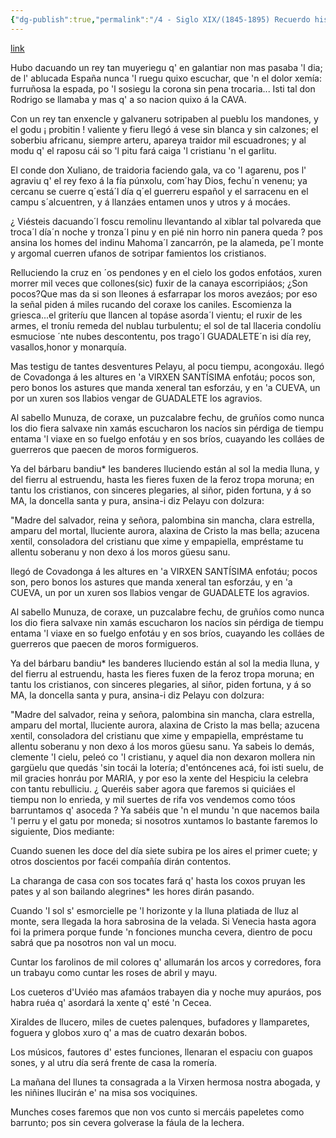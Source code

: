 ```yaml
---
{"dg-publish":true,"permalink":"/4 - Siglo XIX/(1845-1895) Recuerdo histórico/","tags":["#Siglo_19","central","Teodoro_Cuesta","escrito","Mieres","poema"]}
---
```


[link](https://asturies.com/cavedaynava/recuerdohistorico.txt)

Hubo dacuando un rey tan muyeriegu 
q' en galantiar non mas pasaba 'l dia; 
de l' ablucada España nunca 'l  ruegu 
quixo escuchar, que 'n el dolor xemía: 
furruñosa la espada, po 'l sosiegu 
la corona sin pena trocaria... 
Isti tal don Rodrigo se llamaba 
y mas q' a so nacion quixo á la CAVA.

Con un rey  tan enxencle y galvaneru 
sotripaben al pueblu los mandones, 
y el godu ¡ probitin ! valiente y fieru 
llegó á vese sin blanca y sin calzones; 
el soberbiu africanu, siempre arteru, 
apareya traidor mil escuadrones; 
y al modu q' el raposu cái so 'l  pitu 
fará caiga 'l cristianu 'n el garlitu.

El conde don Xuliano, de traidoria 
faciendo gala, va co 'l agarenu, 
pos l' agraviu q' el rey fexo á la fía
púnxolu, com´hay Dios, fechu´n venenu;
ya cercanu se cuerre q´está´l día
q´el guerreru español y el sarracenu
en el campu s´alcuentren, y á llanzáes
entamen unos y utros y á mocáes.

¿ Viésteis dacuando´l foscu remolinu
llevantando al xiblar tal polvareda
que troca´l día´n noche y tronza´l pinu
y en pié nin horro nin panera queda ?
pos ansina los homes del indinu
Mahoma´l zancarrón, pe la alameda,
pe´l monte y argomal cuerren ufanos
de sotripar famientos los cristianos.

Relluciendo la cruz en ´os pendones
y en el cielo los godos enfotáos,
xuren morrer mil veces que collones(sic)
fuxir de la canaya escorripiáos;
¿Son pocos?Que mas da si son lleones
á esfarrapar los moros avezáos;
por eso la señal piden á miles
rucando del coraxe los caniles.
Escomienza la griesca...el griteríu
que llancen al topáse asorda´l vientu;
el ruxir de les armes, el troníu
remeda del nublau turbulentu;
el sol de tal llaceria condolíu
esmuciose ´nte nubes descontentu,
pos trago´l GUADALETE´n isi día
rey, vasallos,honor y monarquía.

Mas testigu de tantes desventures
Pelayu, al pocu tiempu, acongoxáu.
llegó de Covadonga á les altures 
en 'a VIRXEN SANTÍSIMA enfotáu; 
pocos son, pero bonos los astures 
que manda xeneral tan esforzáu, 
y en 'a CUEVA, un por un xuren sos llabios 
vengar de GUADALETE los agravios.

Al sabello Munuza, de coraxe, 
un puzcalabre fechu, de gruñíos 
como nunca los dio fiera salvaxe 
nin xamás escucharon los nacíos 
sin pérdiga de tiempu entama 'l viaxe 
en so fuelgo enfotáu y en sos bríos, 
cuayando les colláes de guerreros 
que paecen de moros formigueros.

Ya del bárbaru bandiu* les banderes 
lluciendo están al sol la media lluna, 
y del fierru al estruendu, hasta les fieres 
fuxen de la feroz  tropa moruna; 
en tantu los cristianos, con sinceres 
plegaries, al siñor, piden fortuna, 
y á so MA, la doncella santa y pura, 
ansina-i diz Pelayu con dolzura:

"Madre del salvador, reina y señora, 
palombina sin mancha, clara estrella, 
amparu del mortal, lluciente aurora, 
alaxina de Cristo la mas bella; 
azucena xentil, consoladora 
del cristianu que xime y empapiella, 
empréstame tu allentu soberanu 
y non dexo á los moros güesu sanu.

llegó de Covadonga á les altures 
en 'a VIRXEN SANTÍSIMA enfotáu; 
pocos son, pero bonos los astures 
que manda xeneral tan esforzáu, 
y en 'a CUEVA, un por un xuren sos llabios 
vengar de GUADALETE los agravios.

Al sabello Munuza, de coraxe, 
un puzcalabre fechu, de gruñíos 
como nunca los dio fiera salvaxe 
nin xamás escucharon los nacíos 
sin pérdiga de tiempu entama 'l viaxe 
en so fuelgo enfotáu y en sos bríos, 
cuayando les colláes de guerreros 
que paecen de moros formigueros.

Ya del bárbaru bandiu* les banderes 
lluciendo están al sol la media lluna, 
y del fierru al estruendu, hasta les fieres 
fuxen de la feroz  tropa moruna; 
en tantu los cristianos, con sinceres 
plegaries, al siñor, piden fortuna, 
y á so MA, la doncella santa y pura, 
ansina-i diz Pelayu con dolzura:

"Madre del salvador, reina y señora, 
palombina sin mancha, clara estrella, 
amparu del mortal, lluciente aurora, 
alaxina de Cristo la mas bella; 
azucena xentil, consoladora 
del cristianu que xime y empapiella, 
empréstame tu allentu soberanu 
y non dexo á los moros güesu sanu.
Ya sabeis lo demás, clemente 'l cielu, 
peleó co 'l cristianu, y aquel dia 
non dexaron mollera nin gargüelu 
que quedás 'sin tocái la lotería; 
d'entóncenes acá, foi isti suelu, 
de mil gracies honráu por MARIA, 
y por eso la xente del Hespiciu 
la celebra con tantu rebulliciu. 
¿ Queréis saber agora que faremos 
si quiciáes el tiempu non lo enrieda, 
y mil suertes de rifa vos vendemos 
como tóos barruntamos q' asoceda ? 
Ya sabéis que 'n  el mundu 'n  que nacemos 
baila 'l perru y el gatu por moneda; 
si nosotros xuntamos lo bastante 
faremos lo siguiente, Dios mediante:


Cuando suenen les doce
del día siete
subira pe los aires
el primer cuete;
y otros doscientos
por facéi compañía
dirán contentos.

La charanga de casa
con sos tocates
fará q' hasta los coxos
pruyan les pates
y al son bailando
alegrines* les hores
dirán  pasando.

Cuando 'l sol s' esmorcielle
pe 'l horizonte
y la lluna platiada
de lluz al monte,
sera llegada
la hora sabrosina
de la velada.
Si Venecia hasta agora
foi la primera
porque funde 'n fonciones
muncha cevera,
dientro de pocu
sabrá que pa nosotros
non val un mocu.

Cuntar los farolinos 
de mil colores
q' allumarán los arcos 
y corredores, 
fora un trabayu
como cuntar les roses 
de abril  y  mayu.

Los cueteros d'Uviéo
mas afamáos
trabayen dia y noche
muy apuráos,
pos habra ruéa
q' asordará la xente
q' esté 'n Cecea.

Xiraldes de llucero,
miles de cuetes
palenques, bufadores
y llamparetes,
foguera y globos
xuro q' a mas de cuatro
dexarán bobos.

Los músicos, fautores
d' estes funciones,
llenaran el espaciu
con guapos sones,
y al utru día
será frente de casa
la romería.

La mañana del llunes
ta consagrada
a la Virxen hermosa
nostra abogada,
y les niñines
llucirán e' na misa
sos vociquines.

Munches coses faremos
que non vos cunto
si mercáis papeletes
como barrunto;
pos sin cevera
golverase la fáula
de la lechera.